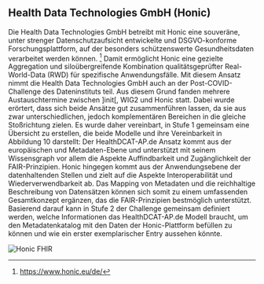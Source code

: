 ## Health Data Technologies GmbH (Honic) 
Die Health Data Technologies GmbH betreibt mit Honic eine souveräne, unter strenger Datenschutzaufsicht entwickelte und DSGVO-konforme Forschungsplattform, auf der besonders schützenswerte Gesundheitsdaten verarbeitet werden können. [^76] Damit ermöglicht Honic eine gezielte Aggregation und siloübergreifende Kombination qualitätsgeprüfter Real-World-Data (RWD) für spezifische Anwendungsfälle. Mit diesem Ansatz nimmt die Health Data Technologies GmbH auch an der Post-COVID-Challenge des Dateninstituts teil.
Aus diesem Grund fanden mehrere Austauschtermine zwischen ]init[, WIG2 und Honic statt. Dabei wurde erörtert, dass sich beide Ansätze gut zusammenführen lassen, da sie aus zwar unterschiedlichen, jedoch komplementären Bereichen in die gleiche Stoßrichtung zielen. Es wurde daher vereinbart, in Stufe 1 gemeinsam eine Übersicht zu erstellen, die beide Modelle und ihre Vereinbarkeit in Abbildung 10 darstellt: Der HealthDCAT-AP.de Ansatz kommt aus der europäischen und Metadaten-Ebene und unterstützt mit seinem Wissensgraph vor allem die Aspekte Auffindbarkeit und Zugänglichkeit der FAIR-Prinzipien. Honic hingegen kommt aus der Anwendungsebene der datenhaltenden Stellen und zielt auf die Aspekte Interoperabilität und Wiederverwendbarkeit ab. Das Mapping von Metadaten und die reichhaltige Beschreibung von Datensätzen können sich somit zu einem umfassenden Gesamtkonzept ergänzen, das die FAIR-Prinzipien bestmöglich unterstützt.
Basierend darauf kann in Stufe 2 der Challenge gemeinsam definiert werden, welche Informationen das HealthDCAT-AP.de Modell braucht, um den Metadatenkatalog mit den Daten der Honic-Plattform befüllen zu können und wie ein erster exemplarischer Entry aussehen könnte.

![Honic FHIR](C:\Users\robimueller\Projekte\healthdcat-ap.de\images\11_Honic_FHIR.png "Abbildung 11: Mögliches Zusammenwirken der Ansätze von HealthDCAT-AP.de und Honic (*DCAT = Data Catalog Vocabulary / *FHIR = Fast Healthcare Interoperability Resources)")

[^76]:https://www.honic.eu/de/